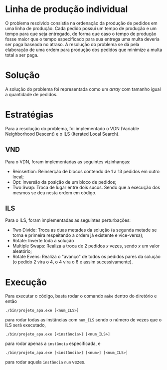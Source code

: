 # Linha de produção individual
O problema resolvido consistia na ordenação da produção de pedidos em uma linha de produção. Cada pedido possui um tempo de produção e um tempo para que seja entregado, de forma que caso o tempo de produção
fosse maior que o tempo especificado para sua entrega uma multa deveria ser paga baseada no atraso. A resolução do problema se dá pela elaboração de uma ordem para produção dos pedidos que minimize a multa
total a ser paga.

# Solução
A solução do problema foi representada como um _array_ com tamanho igual a quantidade de pedidos. 

# Estratégias
Para a resolução do problema, foi implementado o VDN (Variable Neighborhood Descent) e o ILS (Iterated Local Search).

## VND
Para o VDN, foram implementadas as seguintes vizinhanças:
* Reinsertion: Reinserção de blocos contendo de 1 a 13 pedidos em outro local;
* Opt: Inversão da posição de um bloco de pedidos;
* Two Swap: Troca de lugar entre dois sucos.
Sendo que a execução dos mesmos se deu nesta ordem em código.

## ILS
Para o ILS, foram implementadas as seguintes perturbações:
* Two Divide: Troca as duas metades da solução (a segunda metade se torna e primeira respeitando a ordem já existente e vice-versa);
* Rotate: Inverte toda a solução
* Multiple Swaps: Realiza a troca de 2 pedidos $x$ vezes, sendo $x$ um valor aleatório;
* Rotate Evens: Realiza o "avanço" de todos os pedidos pares da solução (o pedido 2 vira o 4, o 4 vira o 6 e assim sucessivamente).

# Execução
Para executar o código, basta rodar o comando `make` dentro do diretório e então
```
./bin/projeto_apa.exe [<num_ILS>]
```
para rodar todas as instâncias com `num_ILS` sendo o número de vezes que o ILS será executado,
```
./bin/projeto_apa.exe [<instância>] [<num_ILS>]
```
para rodar apenas a `instância` especificada, e
```
./bin/projeto_apa.exe [<instância>] [<num>] [<num_ILS>]
```
para rodar aquela `instância` `num` vezes.
